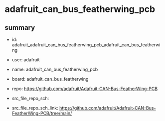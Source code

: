 # adafruit_can_bus_featherwing_pcb
 
## summary 
* id: adafruit_adafruit_can_bus_featherwing_pcb_adafruit_can_bus_featherwing
* user: adafruit
* name: adafruit_can_bus_featherwing_pcb
* board: adafruit_can_bus_featherwing
* repo: https://github.com/adafruit/Adafruit-CAN-Bus-FeatherWing-PCB



* src_file_repo_sch: 
* src_file_repo_sch_link: https://github.com/adafruit/Adafruit-CAN-Bus-FeatherWing-PCB/tree/main/




